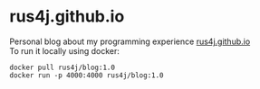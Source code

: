 # rus4j.github.io
Personal blog about my programming experience [rus4j.github.io](https://rus4j.github.io/)  
To run it locally using docker:

    docker pull rus4j/blog:1.0
    docker run -p 4000:4000 rus4j/blog:1.0
